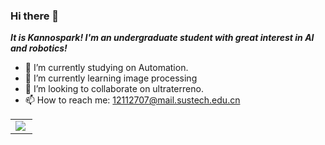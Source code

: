 ### Hi there 👋

***It is Kannospark! I'm an undergraduate student with great interest in AI and robotics!***

- 🔭 I’m currently studying on Automation.
- 🌱 I’m currently learning image processing
- 👯 I’m looking to collaborate on ultraterreno.
- 📫 How to reach me: 12112707@mail.sustech.edu.cn

<table width="100%"  border="0" cellpadding="0" cellspacing="0">
  <tr>
    <td align="center">
      <img align="left" src="https://github-readme-stats.vercel.app/api?username=Kannospark&show_icons=true&theme=dracula" />
    </td>
  </tr>
</table>
